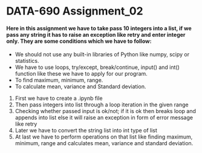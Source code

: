 # DATA-690 Assignment_02
#### Here in this assignment we have to take pass 10 integers into a list, if we pass any string it has to raise an exception like retry and enter integer only. They are some conditions which we have to follow:
- We should not use any built-in libraries of Python like numpy, scipy or statistics.
- We have to use loops, try/except, break/continue, input() and int() function like these we have to apply for our program.
- To find maximum, minimum, range.
- To calculate mean, variance and Standard deviation.

1. First we have to create a .ipynb file
2. Then pass integers into list through a loop iteration in the given range
3. Checking whether passed input is ok/not; if it is ok then breaks loop and appends into list else it will raise an exception in form of error message like retry
4. Later we have to convert the string list into int type of list
5. At last we have to perform operations on that list like finding maximum, minimum, range and calculates mean, variance and standard deviation. 


